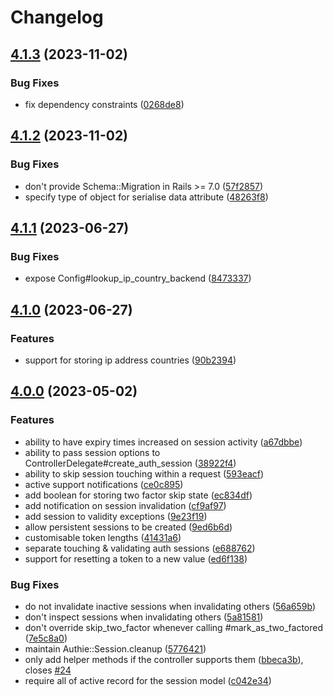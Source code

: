 # Changelog

## [4.1.3](https://github.com/adamcooke/authie/compare/v4.1.2...v4.1.3) (2023-11-02)


### Bug Fixes

* fix dependency constraints ([0268de8](https://github.com/adamcooke/authie/commit/0268de87c02acd3ab0a1c01b70ed8153cb11d075))

## [4.1.2](https://github.com/adamcooke/authie/compare/v4.1.1...v4.1.2) (2023-11-02)


### Bug Fixes

* don't provide Schema::Migration in Rails &gt;= 7.0 ([57f2857](https://github.com/adamcooke/authie/commit/57f2857ba9c38bbc2078ca45be6ca13c55ed9373))
* specify type of object for serialise data attribute ([48263f8](https://github.com/adamcooke/authie/commit/48263f84bae4a3e00ca67c878019503e83b09e34))

## [4.1.1](https://github.com/adamcooke/authie/compare/v4.1.0...v4.1.1) (2023-06-27)


### Bug Fixes

* expose Config#lookup_ip_country_backend ([8473337](https://github.com/adamcooke/authie/commit/8473337fce552cb4d1ae5788e304347b2266b3d9))

## [4.1.0](https://github.com/adamcooke/authie/compare/v4.0.0...v4.1.0) (2023-06-27)


### Features

* support for storing ip address countries ([90b2394](https://github.com/adamcooke/authie/commit/90b2394c7080feb9b355de0dec4e46e6683c64a2))

## [4.0.0](https://github.com/adamcooke/authie/compare/v3.4.0...v4.0.0) (2023-05-02)


### Features

* ability to have expiry times increased on session activity ([a67dbbe](https://github.com/adamcooke/authie/commit/a67dbbed0d7e6d322e2516dc296b25d339c51a6a))
* ability to pass session options to ControllerDelegate#create_auth_session ([38922f4](https://github.com/adamcooke/authie/commit/38922f4ac941dcebba5043dbf6ec8682dc213102))
* ability to skip session touching within a request ([593eacf](https://github.com/adamcooke/authie/commit/593eacf83c4d2fd5ce50f0703c88914a4971a9b7))
* active support notifications ([ce0c895](https://github.com/adamcooke/authie/commit/ce0c89574208091b0165c8133e4dd274f65aae4f))
* add boolean for storing two factor skip state ([ec834df](https://github.com/adamcooke/authie/commit/ec834dff52fb54d07f718e1e5fb5669ecde300d7))
* add notification on session invalidation ([cf9af97](https://github.com/adamcooke/authie/commit/cf9af97d5d76bf8539a54256a5975e7722e0cb9d))
* add session to validity exceptions ([9e23f19](https://github.com/adamcooke/authie/commit/9e23f19e4cf4c9ba25941f1104e4ee3d8e2580e7))
* allow persistent sessions to be created ([9ed6b6d](https://github.com/adamcooke/authie/commit/9ed6b6d759bc2ee7e68180a2e1bd52e64e8a7e43))
* customisable token lengths ([41431a6](https://github.com/adamcooke/authie/commit/41431a66cf943f5f70abe1fa6dc059271b5f46cd))
* separate touching & validating auth sessions ([e688762](https://github.com/adamcooke/authie/commit/e688762662215c823d9fe8bbf2cc6e1cef815b24))
* support for resetting a token to a new value ([ed6f138](https://github.com/adamcooke/authie/commit/ed6f1381a4a69913cede483bd3c947320ac3b543))


### Bug Fixes

* do not invalidate inactive sessions when invalidating others ([56a659b](https://github.com/adamcooke/authie/commit/56a659bec5438966fec24c3b8b48da5c68c7d5c9))
* don't inspect sessions when invalidating others ([5a81581](https://github.com/adamcooke/authie/commit/5a81581d66a8e56200bd67726f27f76a265593e4))
* don't override skip_two_factor whenever calling #mark_as_two_factored ([7e5c8a0](https://github.com/adamcooke/authie/commit/7e5c8a032c1383574f9c1f96d7f7007ff791130a))
* maintain Authie::Session.cleanup ([5776421](https://github.com/adamcooke/authie/commit/5776421bb4d2f8f4cbe71bae927b3a132d877b58))
* only add helper methods if the controller supports them ([bbeca3b](https://github.com/adamcooke/authie/commit/bbeca3b055b7b4ea0934d82e8ee4a3356dfe62de)), closes [#24](https://github.com/adamcooke/authie/issues/24)
* require all of active record for the session model ([c042e34](https://github.com/adamcooke/authie/commit/c042e34f9002feaac9448de0cd9d4e58fbaec029))
